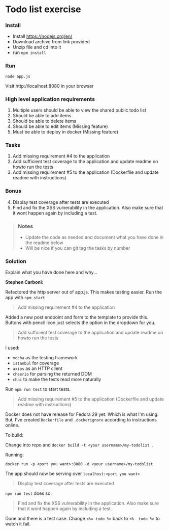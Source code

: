 # Todo list exercise

### Install

- Install https://nodejs.org/en/
- Download archive from link provided
- Unzip file and cd into it
- run `npm install`

### Run
`node app.js`

Visit http://localhost:8080 in your browser

### High level application requirements
1. Multiple users should be able to view the shared public todo list
2. Should be able to add items
3. Should be able to delete items
4. Should be able to edit items (Missing feature)
5. Must be able to deploy in docker (Missing feature)

### Tasks
1. Add missing requirement #4 to the application
2. Add sufficient test coverage to the application and update readme on howto run the tests
3. Add missing requirement #5 to the application (Dockerfile and update readme with instructions)

### Bonus
4. Display test coverage after tests are executed
5. Find and fix the XSS vulnerability in the application. Also make sure that it wont happen again by including a test.

> ### Notes
> - Update the code as needed and document what you have done in the readme below
> - Will be nice if you can git tag the tasks by number

### Solution
Explain what you have done here and why...

**Stephen Carboni:**

Refactored the http server out of app.js. This makes testing easier.
Run the app with `npm start`

>Add missing requirement #4 to the application

Added a new post endpoint and form to the template to provide this.
Buttons with pencil icon just selects the option in the dropdown for you.

>Add sufficient test coverage to the application and update readme on howto run the tests

I used:
 - `mocha` as the testing framework
 - `istanbul` for coverage
 - `axios` as an HTTP client
 - `cheerio` for parsing the returned DOM
 - `chai` to make the tests read more naturally

Run `npm run test` to start tests.

>Add missing requirement #5 to the application (Dockerfile and update readme with instructions)

Docker does not have release for Fedora 29 yet. Which is what I'm using. But, I've created `Dockerfile`
 and `.dockerignore` according to instructions online.
 
To build:

Change into repo and `docker build -t <your username>/my-todolist .`

Running:

`docker run -p <port you want>:8080 -d <your username>/my-todolist`
 
 The app should now be serving over `localhost:<port you want>`

>Display test coverage after tests are executed

`npm run test` does so.

>Find and fix the XSS vulnerability in the application. Also make sure that it wont happen again by including a test.

Done and there is a test case. Change `<%= todo %>` back to `<%- todo %>` to watch it fail.

